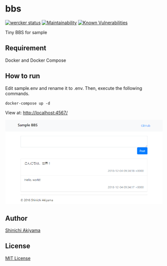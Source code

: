 bbs
===

[![wercker status](https://app.wercker.com/status/c84b0804ef5cd0d15647571ae538129c/s/master)](https://app.wercker.com/project/byKey/c84b0804ef5cd0d15647571ae538129c)
[![Maintainability](https://api.codeclimate.com/v1/badges/b2c0cb73d156108f7d38/maintainability)](https://codeclimate.com/github/shakiyam/bbs/maintainability)
[![Known Vulnerabilities](https://snyk.io/test/github/shakiyam/bbs/badge.svg)](https://snyk.io/test/github/shakiyam/bbs)

Tiny BBS for sample

Requirement
-----------

Docker and Docker Compose

How to run
----------

Edit sample.env and rename it to .env. Then, execute the following commands.

```console
docker-compose up -d
```

View at: <http://localhost:4567/>

![screenshot](screenshot.png)

Author
------

[Shinichi Akiyama](https://github.com/shakiyam)

License
-------

[MIT License](https://opensource.org/licenses/mit)
